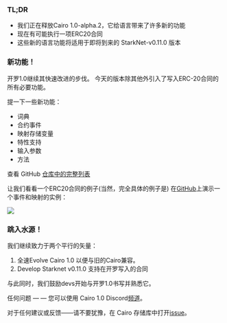 ### TL;DR

* 我们正在释放Cairo 1.0-alpha.2，它给语言带来了许多新的功能
* 现在有可能执行一项ERC20合同
* 这些新的语言功能将适用于即将到来的 StarkNet-v0.11.0 版本

### 新功能！

开罗1.0继续其快速改进的步伐。 今天的版本除其他外引入了写入ERC-20合同的所有必要功能。

提一下一些新功能：

* 词典
* 合约事件
* 映射存储变量
* 特性支持
* 输入参数
* 方法

查看 GitHub [仓库中的完整列表](https://github.com/starkware-libs/cairo)

让我们看看一个ERC20合同的例子(当然，完全具体的例子是) 在[GitHub](https://github.com/starkware-libs/cairo/blob/main/crates/cairo-lang-starknet/test_data/erc20.cairo)上演示一个事件和映射的实例：

![](/assets/0_i4ch5-4rxxal4rkt.png)

### 跳入水源！

我们继续致力于两个平行的矢量：

1. 全速Evolve Cairo 1.0 以便与旧的Cairo兼容。
2. Develop Starknet v0.11.0 支持在开罗写入的合同

与此同时，我们鼓励devs开始与开罗1.0书写并熟悉它。

任何问题 — — 您可以使用 Cairo 1.0 Discord[频道](https://discord.com/channels/793094838509764618/1065544063245365288)。

对于任何建议或反馈——请不要犹豫，在 Cairo 存储库中打开[issue](https://github.com/starkware-libs/cairo/issues)。